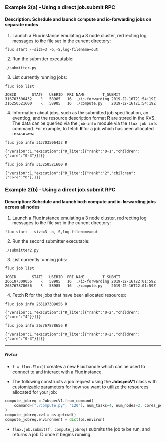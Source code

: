 ### Example 2(a) - Using a direct job.submit RPC

#### Description: Schedule and launch compute and io-forwarding jobs on separate nodes

1. Launch a Flux instance emulating a 3 node cluster, redirecting log messages to the file `out` in the current directory:

`flux start --size=3 -o,-S,log-filename=out`

2. Run the submitter executable:

`./submitter.py`

3. List currently running jobs:

`flux job list`

```
JOBID		STATE	USERID	PRI	NAME		T_SUBMIT
316703506432	R	58985	16	./io-forwarding	2019-12-16T21:54:19Z
316250521600	R	58985	16	./compute.py   	2019-12-16T21:54:19Z
```

4. Information about jobs, such as the submitted job specification, an eventlog, and the resource description format **R** are stored in the KVS. The data can be queried via the `job-info` module via the `flux job info` command. For example, to fetch **R** for a job which has been allocated resources:

`flux job info 316703506432 R`

```
{"version":1,"execution":{"R_lite":[{"rank":"0-1","children":{"core":"0-3"}}]}}
```

`flux job info 316250521600 R`

```
{"version":1,"execution":{"R_lite":[{"rank":"2","children":{"core":"0"}}]}}
```

### Example 2(b) - Using a direct job.submit RPC

#### Description: Schedule and launch both compute and io-forwarding jobs across all nodes

1. Launch a Flux instance emulating a 3 node cluster, redirecting log messages to the file `out` in the current directory:

`flux start --size=3 -o,-S,log-filename=out`

2. Run the second submitter executable:

`./submitter2.py`

3. List currently running jobs:

`flux job list`

```
JOBID		STATE	USERID	PRI	NAME		T_SUBMIT
266187309056	R	58985	16	./io-forwarding	2019-12-16T22:01:59Z
265767878656	R	58985	16	./compute.py   	2019-12-16T22:01:59Z
```

4. Fetch **R** for the jobs that have been allocated resources:

`flux job info 266187309056 R`

```
{"version":1,"execution":{"R_lite":[{"rank":"0-2","children":{"core":"4"}}]}}
```

`flux job info 265767878656 R`

```
{"version":1,"execution":{"R_lite":[{"rank":"0-2","children":{"core":"0-3"}}]}}
```

---

##### Notes

- `f = flux.Flux()` creates a new Flux handle which can be used to connect to and interact with a Flux instance.


- The following constructs a job request using the **JobspecV1** class with customizable parameters for how you want to utilize the resources allocated for your job:
```python
compute_jobreq = JobspecV1.from_command(
    command=["./compute.py", "120"], num_tasks=4, num_nodes=2, cores_per_task=2
)
compute_jobreq.cwd = os.getcwd()
compute_jobreq.environment = dict(os.environ)
```

- `flux.job.submit(f, compute_jobreq)` submits the job to be run, and returns a job ID once it begins running.
